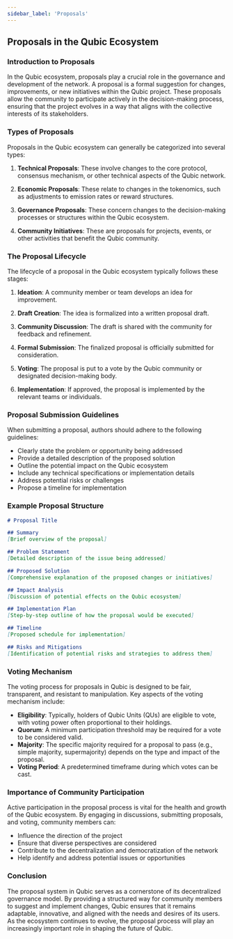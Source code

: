 ```yaml
---
sidebar_label: 'Proposals'
---
```


## Proposals in the Qubic Ecosystem

### Introduction to Proposals

In the Qubic ecosystem, proposals play a crucial role in the governance and development of the network. A proposal is a formal suggestion for changes, improvements, or new initiatives within the Qubic project. These proposals allow the community to participate actively in the decision-making process, ensuring that the project evolves in a way that aligns with the collective interests of its stakeholders.

### Types of Proposals

Proposals in the Qubic ecosystem can generally be categorized into several types:

1. **Technical Proposals**: These involve changes to the core protocol, consensus mechanism, or other technical aspects of the Qubic network.

2. **Economic Proposals**: These relate to changes in the tokenomics, such as adjustments to emission rates or reward structures.

3. **Governance Proposals**: These concern changes to the decision-making processes or structures within the Qubic ecosystem.

4. **Community Initiatives**: These are proposals for projects, events, or other activities that benefit the Qubic community.

### The Proposal Lifecycle

The lifecycle of a proposal in the Qubic ecosystem typically follows these stages:

1. **Ideation**: A community member or team develops an idea for improvement.

2. **Draft Creation**: The idea is formalized into a written proposal draft.

3. **Community Discussion**: The draft is shared with the community for feedback and refinement.

4. **Formal Submission**: The finalized proposal is officially submitted for consideration.

5. **Voting**: The proposal is put to a vote by the Qubic community or designated decision-making body.

6. **Implementation**: If approved, the proposal is implemented by the relevant teams or individuals.

### Proposal Submission Guidelines

When submitting a proposal, authors should adhere to the following guidelines:

- Clearly state the problem or opportunity being addressed
- Provide a detailed description of the proposed solution
- Outline the potential impact on the Qubic ecosystem
- Include any technical specifications or implementation details
- Address potential risks or challenges
- Propose a timeline for implementation

### Example Proposal Structure

```markdown
# Proposal Title

## Summary
[Brief overview of the proposal]

## Problem Statement
[Detailed description of the issue being addressed]

## Proposed Solution
[Comprehensive explanation of the proposed changes or initiatives]

## Impact Analysis
[Discussion of potential effects on the Qubic ecosystem]

## Implementation Plan
[Step-by-step outline of how the proposal would be executed]

## Timeline
[Proposed schedule for implementation]

## Risks and Mitigations
[Identification of potential risks and strategies to address them]
```

### Voting Mechanism

The voting process for proposals in Qubic is designed to be fair, transparent, and resistant to manipulation. Key aspects of the voting mechanism include:

- **Eligibility**: Typically, holders of Qubic Units (QUs) are eligible to vote, with voting power often proportional to their holdings.
- **Quorum**: A minimum participation threshold may be required for a vote to be considered valid.
- **Majority**: The specific majority required for a proposal to pass (e.g., simple majority, supermajority) depends on the type and impact of the proposal.
- **Voting Period**: A predetermined timeframe during which votes can be cast.

### Importance of Community Participation

Active participation in the proposal process is vital for the health and growth of the Qubic ecosystem. By engaging in discussions, submitting proposals, and voting, community members can:

- Influence the direction of the project
- Ensure that diverse perspectives are considered
- Contribute to the decentralization and democratization of the network
- Help identify and address potential issues or opportunities

### Conclusion

The proposal system in Qubic serves as a cornerstone of its decentralized governance model. By providing a structured way for community members to suggest and implement changes, Qubic ensures that it remains adaptable, innovative, and aligned with the needs and desires of its users. As the ecosystem continues to evolve, the proposal process will play an increasingly important role in shaping the future of Qubic.

